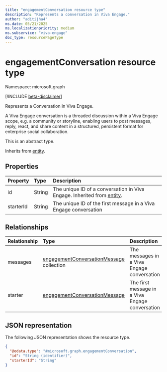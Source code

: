 ```yaml
---
title: "engagementConversation resource type"
description: "Represents a conversation in Viva Engage."
author: "aditijha4"
ms.date: 05/21/2025
ms.localizationpriority: medium
ms.subservice: "viva-engage"
doc_type: resourcePageType
---
```


# engagementConversation resource type

Namespace: microsoft.graph

[!INCLUDE [beta-disclaimer](../../includes/beta-disclaimer.md)]

Represents a Conversation in Viva Engage. 

A Viva Engage conversation is a threaded discussion within a Viva Engage scope, e.g. a community or storyline, enabling users to post messages, reply, react, and share content in a structured, persistent format for enterprise social collaboration.

This is an abstract type.

Inherits from [entity](../resources/entity.md).

<!--
## Methods
|Method|Return type|Description|
|:---|:---|:---|
|[List](../api/engagementconversation-list.md)|[engagementConversation](../resources/engagementconversation.md) collection|Get a list of the engagementConversation objects and their properties.|
|[Get](../api/engagementconversation-get.md)|[engagementConversation](../resources/engagementconversation.md)|Read the properties and relationships of an engagementConversation object.|
|[Update](../api/engagementconversation-update.md)|[engagementConversation](../resources/engagementconversation.md)|Update the properties of an engagementConversation object.|
|[Delete](../api/engagementconversation-delete.md)|None|Delete an engagementConversation object.|
|[List messages](../api/engagementconversation-list-messages.md)|[engagementConversationMessage](../resources/engagementconversationmessage.md) collection|**TODO: Add a useful description.**|
|[Create engagementConversationMessage](../api/engagementconversation-post-messages.md)|[engagementConversationMessage](../resources/engagementconversationmessage.md)|Create a new engagementConversationMessage object.|
|[List engagementConversationMessage](../api/engagementconversation-list-starter.md)|[engagementConversationMessage](../resources/engagementconversationmessage.md) collection|**TODO: Add a useful description.**|
|[Create engagementConversationMessage](../api/engagementconversation-post-starter.md)|[engagementConversationMessage](../resources/engagementconversationmessage.md)|Create a new engagementConversationMessage object.|
-->

## Properties

|Property|Type|Description|
|:---|:---|:---|
|id|String|The unique ID of a conversation in Viva Engage. Inherited from [entity](../resources/entity.md).|
|starterId|String|The unique ID of the first message in a Viva Engage conversation|


## Relationships

|Relationship|Type|Description|
|:---|:---|:---|
|messages|[engagementConversationMessage](../resources/engagementconversationmessage.md) collection|The messages in a Viva Engage conversation|
|starter|[engagementConversationMessage](../resources/engagementconversationmessage.md)|The first message in a Viva Engage conversation|


## JSON representation
The following JSON representation shows the resource type.
<!-- {
  "blockType": "resource",
  "keyProperty": "id",
  "@odata.type": "microsoft.graph.engagementConversation",
  "baseType": "microsoft.graph.entity",
  "openType": false
}
-->

<!-- 
``` json
{
  "@odata.type": "#microsoft.graph.engagementConversation",
  "id": "String (identifier)",
  "creationMode": "String",
  "starterId": "String"
}
```
-->

``` json
{
  "@odata.type": "#microsoft.graph.engagementConversation",
  "id": "String (identifier)",
  "starterId": "String"
}
```

